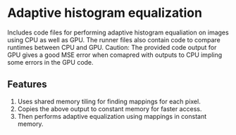 # Adaptive histogram equalization

Includes code files for performing adaptive histogram equaliation on images using CPU as well as GPU. The runner files also contain code to compare runtimes between CPU and GPU. Caution: The provided code output for GPU gives a good MSE error when comapred with outputs to CPU impling some errors in the GPU code.

## Features
1) Uses shared memory tiling for finding mappings for each pixel.
2) Copies the above output to constant memory for faster access.
3) Then performs adaptive equalization using mappings in constant memory.
